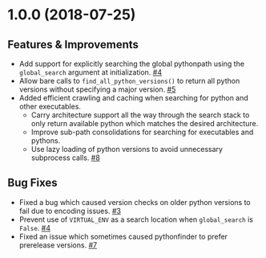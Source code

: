 1.0.0 (2018-07-25)
==================

Features & Improvements
-----------------------

-   Add support for explicitly searching the global pythonpath using the
    `global_search` argument at initialization.
    [\#4](https://github.com/sarugaku/pythonfinder/issues/4)
-   Allow bare calls to `find_all_python_versions()` to return all
    python versions without specifying a major version.
    [\#5](https://github.com/sarugaku/pythonfinder/issues/5)
-   Added efficient crawling and caching when searching for python and
    other executables.
    -   Carry architecture support all the way through the search stack
        to only return available python which matches the desired
        architecture.
    -   Improve sub-path consolidations for searching for executables
        and pythons.
    -   Use lazy loading of python versions to avoid unnecessary
        subprocess calls.
        [\#8](https://github.com/sarugaku/pythonfinder/issues/8)

Bug Fixes
---------

-   Fixed a bug which caused version checks on older python versions to
    fail due to encoding issues.
    [\#3](https://github.com/sarugaku/pythonfinder/issues/3)
-   Prevent use of `VIRTUAL_ENV` as a search location when
    `global_search` is `False`.
    [\#4](https://github.com/sarugaku/pythonfinder/issues/4)
-   Fixed an issue which sometimes caused pythonfinder to prefer
    prerelease versions.
    [\#7](https://github.com/sarugaku/pythonfinder/issues/7)

